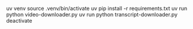 uv venv
source .venv/bin/activate
uv pip install -r requirements.txt
uv run python video-downloader.py
uv run python transcript-downloader.py
deactivate